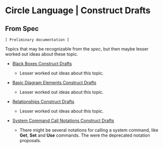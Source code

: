 Circle Language | Construct Drafts
==================================

From Spec
---------

`[ Preliminary documentation ]`

Topics that may be recognizable from the *spec*, but then maybe lesser worked out ideas about these topic.

- [Black Boxes Construct Drafts](black-boxes-construct-drafts)

    - Lesser worked out ideas about this topic.

- [Basic Diagram Elements Construct Drafts](basic-diagram-elements-construct-drafts.md)

    - Lesser worked out ideas about this topic.

- [Relationships Construct Drafts](relationships-construct-drafts.md)

    - Lesser worked out ideas about this topic.

- [System Command Call Notations Construct Drafts](system-command-call-notations-construct-drafts.md)

    - There might be several notations for calling a system command, like __Get__, __Set__ and __Use__ commands. The were the deprecated notation proposals.